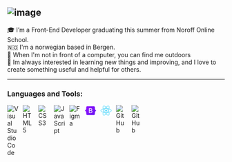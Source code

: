 ## ![image](https://github.com/ellie489/ellie489/blob/2ec282799c52005ace8d653d13879361c88368c9/Welcome%20to%20my%20Github%2C%20My%20name%20is%20Elisabeth%20Hope%20(1920%20x%20700%20px).svg)
🎓 I’m a Front-End Developer graduating this summer from Noroff Online School.
<br>
:norway: I'm a norwegian based in Bergen. 
<br>
:deciduous_tree: When I'm not in front of a computer, you can find me outdoors
<br>
:star_struck: Im always interested in learning new things and improving, and I love to create something useful and helpful for others. 
<hr>

### Languages and Tools: 

<img align="left" alt="Visual Studio Code" width="26px" src="https://cdn.jsdelivr.net/gh/devicons/devicon/icons/vscode/vscode-original.svg" style="padding-right:10px;" />
<img align="left" alt="HTML5" width="26px" src="https://cdn.jsdelivr.net/gh/devicons/devicon/icons/html5/html5-original.svg" style="padding-right:10px;" />
<img align="left" alt="CSS3" width="26px" src="https://cdn.jsdelivr.net/gh/devicons/devicon/icons/css3/css3-original.svg" style="padding-right:10px;" />
<img align="left" alt="JavaScript" width="26px" src="https://cdn.jsdelivr.net/gh/devicons/devicon/icons/javascript/javascript-original.svg" style="padding-right:10px;" />
<img align="left" alt="Figma" width="26px" src="https://cdn.jsdelivr.net/gh/devicons/devicon/icons/figma/figma-original.svg" style="padding-right:10px;" />
<img align="left" alt="Bootstrap" width="26px" src="https://raw.githubusercontent.com/devicons/devicon/v2.16.0/icons/bootstrap/bootstrap-original.svg" style="padding-right:10px;]" />
<img align="left" alt="React" width="26px" src="https://raw.githubusercontent.com/devicons/devicon/v2.16.0/icons/react/react-original.svg" style="padding-right:10px;" />
<img align="left" alt="GitHub" width="26px" src="https://user-images.githubusercontent.com/3369400/139448065-39a229ba-4b06-434b-bc67-616e2ed80c8f.png" style="padding-right:10px;" />
<img align="left" alt="GitHub" width="26px" src="https://user-images.githubusercontent.com/3369400/139447912-e0f43f33-6d9f-45f8-be46-2df5bbc91289.png" style="padding-right:10px;" />
